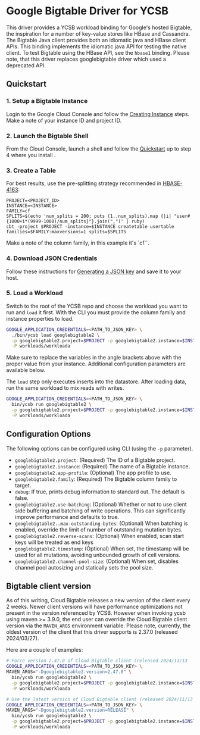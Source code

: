 <!--
Copyright (c) 2024 YCSB contributors. All rights reserved.

Licensed under the Apache License, Version 2.0 (the "License"); you
may not use this file except in compliance with the License. You
may obtain a copy of the License at

http://www.apache.org/licenses/LICENSE-2.0

Unless required by applicable law or agreed to in writing, software
distributed under the License is distributed on an "AS IS" BASIS,
WITHOUT WARRANTIES OR CONDITIONS OF ANY KIND, either express or
implied. See the License for the specific language governing
permissions and limitations under the License. See accompanying
LICENSE file.
-->

# Google Bigtable  Driver for YCSB

This driver provides a YCSB workload binding for Google's hosted Bigtable, the inspiration for a number of key-value stores like HBase and Cassandra. The Bigtable Java client provides both an idiomatic java and HBase client APIs. This binding implements the idiomatic java API for testing the native client. To test Bigtable using the HBase API, see the `hbase1` binding.
Please note, that this driver replaces googlebigtable driver which used a deprecated API.

## Quickstart

### 1. Setup a Bigtable Instance

Login to the Google Cloud Console and follow the [Creating Instance](https://cloud.google.com/bigtable/docs/creating-instance) steps. Make a note of your instance ID and project ID.

### 2. Launch the Bigtable Shell

From the Cloud Console, launch a shell and follow the [Quickstart](https://cloud.google.com/bigtable/docs/quickstart) up to step 4 where you install .

### 3. Create a Table

For best results, use the pre-splitting strategy recommended in [HBASE-4163](https://issues.apache.org/jira/browse/HBASE-4163):

```
PROJECT=<PROJECT_ID>
INSTANCE=<INSTANCE>
FAMILY=cf
SPLITS=$(echo 'num_splits = 200; puts (1..num_splits).map {|i| "user#{1000+i*(9999-1000)/num_splits}"}.join(",")' | ruby)
cbt -project $PROJECT -instance=$INSTANCE createtable usertable families=$FAMILY:maxversions=1 splits=$SPLITS
```

Make a note of the column family, in this example it's `cf``.

### 4. Download JSON Credentials

Follow these instructions for [Generating a JSON key](https://cloud.google.com/bigtable/docs/installing-hbase-shell#service-account) and save it to your host.

### 5. Load a Workload

Switch to the root of the YCSB repo and choose the workload you want to run and `load` it first. With the CLI you must provide the column family and instance properties to load.

```sh
GOOGLE_APPLICATION_CREDENTIALS=<PATH_TO_JSON_KEY> \
  ./bin/ycsb load googlebigtable2 \
  -p googlebigtable2.project=$PROJECT -p googlebigtable2.instance=$INSTANCE -p googlebigtable2.family=cf \
  -P workloads/workloada

```

Make sure to replace the variables in the angle brackets above with the proper value from your instance. Additional configuration parameters are available below.

The `load` step only executes inserts into the datastore. After loading data, run the same workload to mix reads with writes.

```sh
GOOGLE_APPLICATION_CREDENTIALS=<PATH_TO_JSON_KEY> \
  bin/ycsb run googlebigtable2 \
  -p googlebigtable2.project=$PROJECT -p googlebigtable2.instance=$INSTANCE -p googlebigtable2.family=cf \
  -P workloads/workloada

```

## Configuration Options

The following options can be configured using CLI (using the `-p` parameter).

* `googlebigtable2.project`: (Required) The ID of a Bigtable project.
* `googlebigtable2.instance`: (Required) The name of a Bigtable instance.
* `googlebigtable2.app-profile`: (Optional) The app profile to use.
* `googlebigtable2.family`: (Required) The Bigtable column family to target.
* `debug`: If true, prints debug information to standard out. The default is false.
* `googlebigtable2.use-batching`: (Optional) Whether or not to use client side buffering and batching of write operations. This can significantly improve performance and defaults to true.
* `googlebigtable2..max-outstanding-bytes`: (Optional) When batching is enabled, override the limit of number of outstanding mutation bytes.
* `googlebigtable2.reverse-scans`: (Optional) When enabled, scan start keys will be treated as end keys
* `googlebigtable2.timestamp`: (Optional) When set, the timestamp will be used for all mutations, avoiding unbounded growth of cell versions.
* `googlebigtable2.channel-pool-size`: (Optional) When set, disables channel pool autosizing and statically sets the pool size.

## Bigtable client version

As of this writing, Cloud Bigtable releases a new version of the client every 2 weeks. Newer client
versions will have performance optimizations not present in the version referenced by YCSB. However
when invoking ycsb using maven >= 3.9.0, the end user can override the Cloud Bigtable client version
via the `MAVEN_ARGS` environment variable. Please note, currently, the oldest version of the client
that this driver supports is 2.37.0 (released 2024/03/27).

Here are a couple of examples:

```sh
# Force version 2.47.0 of Cloud Bigtable client (released 2024/11/13
GOOGLE_APPLICATION_CREDENTIALS=<PATH_TO_JSON_KEY> \
MAVEN_ARGS="-Dgooglebigtable2.version=2.47.0" \
  bin/ycsb run googlebigtable2 \
  -p googlebigtable2.project=$PROJECT -p googlebigtable2.instance=$INSTANCE -p googlebigtable2.family=cf \
  -P workloads/workloada

# Use the latest version of Cloud Bigtable client (released 2024/11/13
GOOGLE_APPLICATION_CREDENTIALS=<PATH_TO_JSON_KEY> \
MAVEN_ARGS="-Dgooglebigtable2.version=RELEASE" \
  bin/ycsb run googlebigtable2 \
  -p googlebigtable2.project=$PROJECT -p googlebigtable2.instance=$INSTANCE -p googlebigtable2.family=cf \
  -P workloads/workloada
```

